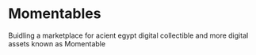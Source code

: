 # Momentables
Buidling a marketplace for acient egypt digital collectible and more digital assets known as Momentable
